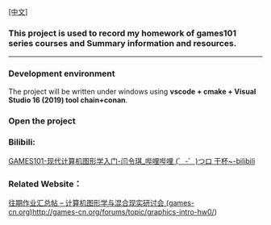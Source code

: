 [[中文]](./readme_CN.md)

### This project is used to record my homework of games101 series courses and Summary information and resources.

---

### Development environment

The project will be written under windows using **vscode + cmake + Visual Studio 16 (2019) tool chain+conan**.

### Open the project



### Bilibili:

[GAMES101-现代计算机图形学入门-闫令琪_哔哩哔哩 (゜-゜)つロ 干杯~-bilibili](https://www.bilibili.com/video/BV1X7411F744?p=2)

### Related Website：

[往期作业汇总帖 – 计算机图形学与混合现实研讨会 (games-cn.org)](http://games-cn.org/forums/topic/allhw/)http://games-cn.org/forums/topic/graphics-intro-hw0/)

